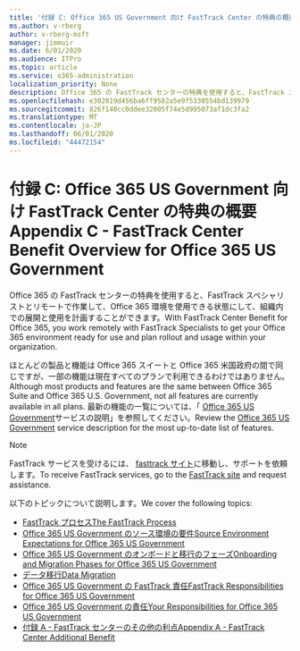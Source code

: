 ```yaml
---
title: '付録 C: Office 365 US Government 向け FastTrack Center の特典の概要'
ms.author: v-rberg
author: v-rberg-msft
manager: jimmuir
ms.date: 6/01/2020
ms.audience: ITPro
ms.topic: article
ms.service: o365-administration
localization_priority: None
description: Office 365 の FastTrack センターの特典を使用すると、FastTrack スペシャリストとリモートで作業して、Office 365 環境を使用できる状態にして、組織内での展開と使用を計画することができます。
ms.openlocfilehash: e302819d456ba6ff9582a5e9f5330554bd139979
ms.sourcegitcommit: 826f140cc0ddee32005f74e5d995073af1dc3fa2
ms.translationtype: MT
ms.contentlocale: ja-JP
ms.lasthandoff: 06/01/2020
ms.locfileid: "44472154"
---
```

# <a name="appendix-c---fasttrack-center-benefit-overview-for-office-365-us-government"></a><span data-ttu-id="2bfa5-103">付録 C: Office 365 US Government 向け FastTrack Center の特典の概要</span><span class="sxs-lookup"><span data-stu-id="2bfa5-103">Appendix C - FastTrack Center Benefit Overview for Office 365 US Government</span></span>

<span data-ttu-id="2bfa5-104">Office 365 の FastTrack センターの特典を使用すると、FastTrack スペシャリストとリモートで作業して、Office 365 環境を使用できる状態にして、組織内での展開と使用を計画することができます。</span><span class="sxs-lookup"><span data-stu-id="2bfa5-104">With FastTrack Center Benefit for Office 365, you work remotely with FastTrack Specialists to get your Office 365 environment ready for use and plan rollout and usage within your organization.</span></span> 
  
<span data-ttu-id="2bfa5-105">ほとんどの製品と機能は Office 365 スイートと Office 365 米国政府の間で同じですが、一部の機能は現在すべてのプランで利用できるわけではありません。</span><span class="sxs-lookup"><span data-stu-id="2bfa5-105">Although most products and features are the same between Office 365 Suite and Office 365 U.S. Government, not all features are currently available in all plans.</span></span> <span data-ttu-id="2bfa5-106">最新の機能の一覧については、「 [Office 365 US Government](https://aka.ms/aboutgovcloud)サービスの説明」を参照してください。</span><span class="sxs-lookup"><span data-stu-id="2bfa5-106">Review the [Office 365 US Government](https://aka.ms/aboutgovcloud) service description for the most up-to-date list of features.</span></span>

> [!NOTE]
> <span data-ttu-id="2bfa5-107">FastTrack サービスを受けるには、 [fasttrack サイト](https://go.microsoft.com/fwlink/?linkid=780698)に移動し、サポートを依頼します。</span><span class="sxs-lookup"><span data-stu-id="2bfa5-107">To receive FastTrack services, go to the [FastTrack site](https://go.microsoft.com/fwlink/?linkid=780698) and request assistance.</span></span>  

<span data-ttu-id="2bfa5-108">以下のトピックについて説明します。</span><span class="sxs-lookup"><span data-stu-id="2bfa5-108">We cover the following topics:</span></span>
- [<span data-ttu-id="2bfa5-109">FastTrack プロセス</span><span class="sxs-lookup"><span data-stu-id="2bfa5-109">The FastTrack Process</span></span>](O365-fasttrack-process.md) 
- [<span data-ttu-id="2bfa5-110">Office 365 US Government のソース環境の要件</span><span class="sxs-lookup"><span data-stu-id="2bfa5-110">Source Environment Expectations for Office 365 US Government</span></span>](US-Gov-appendix-source-environment-expectations.md)   
- [<span data-ttu-id="2bfa5-111">Office 365 US Government のオンボードと移行のフェーズ</span><span class="sxs-lookup"><span data-stu-id="2bfa5-111">Onboarding and Migration Phases for Office 365 US Government</span></span>](US-Gov-appendix-onboarding-and-migration.md)
- [<span data-ttu-id="2bfa5-112">データ移行</span><span class="sxs-lookup"><span data-stu-id="2bfa5-112">Data Migration</span></span>](O365-data-migration.md)    
- [<span data-ttu-id="2bfa5-113">Office 365 US Government の FastTrack 責任</span><span class="sxs-lookup"><span data-stu-id="2bfa5-113">FastTrack Responsibilities for Office 365 US Government</span></span>](US-Gov-appendix-fasttrack-responsibilities.md)   
- [<span data-ttu-id="2bfa5-114">Office 365 US Government の責任</span><span class="sxs-lookup"><span data-stu-id="2bfa5-114">Your Responsibilities for Office 365 US Government</span></span>](US-Gov-appendix-your-responsibilities.md)    
- [<span data-ttu-id="2bfa5-115">付録 A - FastTrack センターのその他の利点</span><span class="sxs-lookup"><span data-stu-id="2bfa5-115">Appendix A - FastTrack Center Additional Benefit</span></span>](O365-fasttrack-additional-benefits.md)

